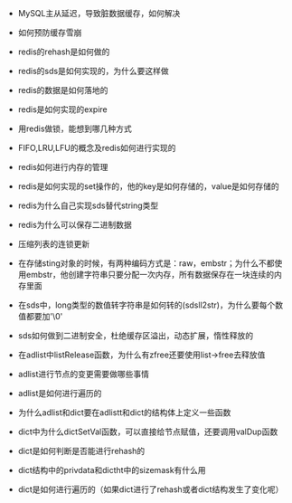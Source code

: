 * MySQL主从延迟，导致脏数据缓存，如何解决

* 如何预防缓存雪崩

* redis的rehash是如何做的

* redis的sds是如何实现的，为什么要这样做

* redis的数据是如何落地的

* redis是如何实现的expire

* 用redis做锁，能想到哪几种方式

* FIFO,LRU,LFU的概念及redis如何进行实现的

* redis如何进行内存的管理

* redis是如何实现的set操作的，他的key是如何存储的，value是如何存储的

* redis为什么自己实现sds替代string类型

* redis为什么可以保存二进制数据

* 压缩列表的连锁更新

* 在存储sting对象的时候，有两种编码方式是：raw，embstr；为什么不都使用embstr，他创建字符串只要分配一次内存，所有数据保存在一块连续的内存里面

* 在sds中，long类型的数值转字符串是如何转的(sdsll2str)，为什么要每个数值都要加'\0'

* sds如何做到二进制安全，杜绝缓存区溢出，动态扩展，惰性释放的

* 在adlist中listRelease函数，为什么有zfree还要使用list->free去释放值

* adlist进行节点的变更需要做哪些事情

* adlist是如何进行遍历的

* 为什么adlist和dict要在adlistt和dict的结构体上定义一些函数

* dict中为什么dictSetVal函数，可以直接给节点赋值，还要调用valDup函数

* dict是如何判断是否能进行rehash的

* dict结构中的privdata和dictht中的sizemask有什么用

* dict是如何进行遍历的（如果dict进行了rehash或者dict结构发生了变化呢）
